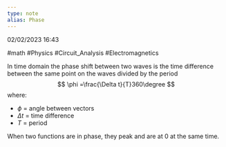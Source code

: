 ```yaml
---
type: note
alias: Phase
---
```

02/02/2023 16:43

  #math #Physics #Circuit_Analysis #Electromagnetics 

In time domain the phase shift between two waves is the time difference between the same point on the waves divided by the period
$$
\phi =\frac{\Delta t}{T}360\degree
$$
where:
- $\phi$ = angle between vectors
- $\Delta t$ = time difference
- $T$ = period

When two functions are in phase, they peak and are at 0 at the same time.